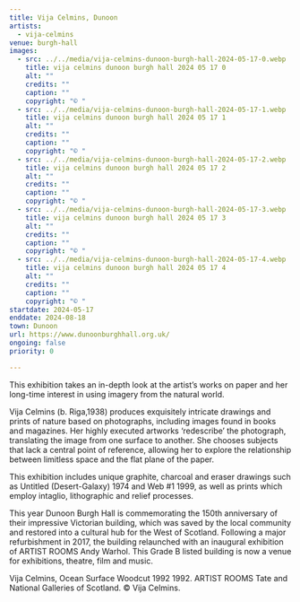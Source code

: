 ```yaml
---
title: Vija Celmins, Dunoon
artists:
  - vija-celmins
venue: burgh-hall
images:
  - src: ../../media/vija-celmins-dunoon-burgh-hall-2024-05-17-0.webp
    title: vija celmins dunoon burgh hall 2024 05 17 0
    alt: ""
    credits: ""
    caption: ""
    copyright: "© "
  - src: ../../media/vija-celmins-dunoon-burgh-hall-2024-05-17-1.webp
    title: vija celmins dunoon burgh hall 2024 05 17 1
    alt: ""
    credits: ""
    caption: ""
    copyright: "© "
  - src: ../../media/vija-celmins-dunoon-burgh-hall-2024-05-17-2.webp
    title: vija celmins dunoon burgh hall 2024 05 17 2
    alt: ""
    credits: ""
    caption: ""
    copyright: "© "
  - src: ../../media/vija-celmins-dunoon-burgh-hall-2024-05-17-3.webp
    title: vija celmins dunoon burgh hall 2024 05 17 3
    alt: ""
    credits: ""
    caption: ""
    copyright: "© "
  - src: ../../media/vija-celmins-dunoon-burgh-hall-2024-05-17-4.webp
    title: vija celmins dunoon burgh hall 2024 05 17 4
    alt: ""
    credits: ""
    caption: ""
    copyright: "© "
startdate: 2024-05-17
enddate: 2024-08-18
town: Dunoon
url: https://www.dunoonburghhall.org.uk/
ongoing: false
priority: 0

---
```


This exhibition takes an in-depth look at the artist’s works on paper and her long-time interest in using imagery from the natural world.

Vija Celmins (b. Riga,1938) produces exquisitely intricate drawings and prints of nature based on photographs, including images found in books and magazines. Her highly executed artworks ‘redescribe’ the photograph, translating the image from one surface to another. She chooses subjects that lack a central point of reference, allowing her to explore the relationship between limitless space and the flat plane of the paper.

This exhibition includes unique graphite, charcoal and eraser drawings such as Untitled (Desert-Galaxy) 1974 and Web #1 1999, as well as prints which employ intaglio, lithographic and relief processes.

This year Dunoon Burgh Hall is commemorating the 150th anniversary of their impressive Victorian building, which was saved by the local community and restored into a cultural hub for the West of Scotland. Following a major refurbishment in 2017, the building relaunched with an inaugural exhibition of ARTIST ROOMS Andy Warhol. This Grade B listed building is now a venue for exhibitions, theatre, film and music.

Vija Celmins, Ocean Surface Woodcut 1992 1992. ARTIST ROOMS Tate and National Galleries of Scotland. © Vija Celmins.